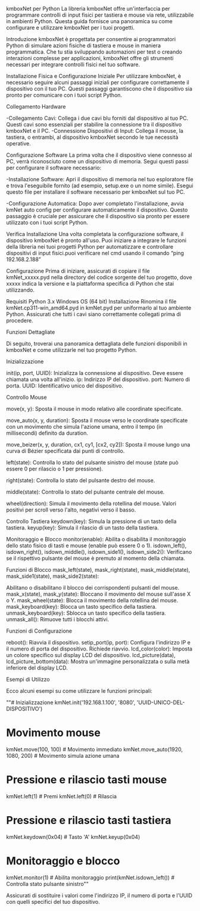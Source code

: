 kmboxNet per Python
La libreria kmboxNet offre un'interfaccia per programmare controlli di input fisici per tastiera e mouse via rete, utilizzabile in ambienti Python. Questa guida fornisce una panoramica su come configurare e utilizzare kmboxNet per i tuoi progetti.

Introduzione
kmboxNet è progettata per consentire ai programmatori Python di simulare azioni fisiche di tastiera e mouse in maniera programmatica. Che tu stia sviluppando automazioni per test o creando interazioni complesse per applicazioni, kmboxNet offre gli strumenti necessari per integrare controlli fisici nel tuo software.

Installazione Fisica e Configurazione Iniziale
Per utilizzare kmboxNet, è necessario seguire alcuni passaggi iniziali per configurare correttamente il dispositivo con il tuo PC. Questi passaggi garantiscono che il dispositivo sia pronto per comunicare con i tuoi script Python.

Collegamento Hardware

-Collegamento Cavi: Collega i due cavi blu forniti dal dispositivo al tuo PC. Questi cavi sono essenziali per stabilire la connessione tra il dispositivo kmboxNet e il PC.
-Connessione Dispositivi di Input: Collega il mouse, la tastiera, o entrambi, al dispositivo kmboxNet secondo le tue necessità operative.

Configurazione Software
La prima volta che il dispositivo viene connesso al PC, verrà riconosciuto come un dispositivo di memoria. Segui questi passi per configurare il software necessario:

-Installazione Software: Apri il dispositivo di memoria nel tuo esploratore file e trova l'eseguibile fornito (ad esempio, setup.exe o un nome simile). Esegui questo file per installare il software necessario per kmboxNet sul tuo PC.

-Configurazione Automatica: Dopo aver completato l'installazione, avvia kmNet auto config per configurare automaticamente il dispositivo. Questo passaggio è cruciale per assicurare che il dispositivo sia pronto per essere utilizzato con i tuoi script Python.

Verifica Installazione
Una volta completata la configurazione software, il dispositivo kmboxNet è pronto all'uso. Puoi iniziare a integrare le funzioni della libreria nei tuoi progetti Python per automatizzare e controllare dispositivi di input fisici.puoi verificare nel cmd usando il comando “ping 192.168.2.188”


Configurazione
Prima di iniziare, assicurati di copiare il file kmNet_xxxxx.pyd nella directory del codice sorgente del tuo progetto, dove xxxxx indica la versione e la piattaforma specifica di Python che stai utilizzando.

Requisiti
Python 3.x
Windows OS (64 bit)
Installazione
Rinomina il file kmNet.cp311-win_amd64.pyd in kmNet.pyd per uniformarlo al tuo ambiente Python.
Assicurati che tutti i cavi siano correttamente collegati prima di procedere.

Funzioni Dettagliate

Di seguito, troverai una panoramica dettagliata delle funzioni disponibili in kmboxNet e come utilizzarle nel tuo progetto Python.

Inizializzazione

init(ip, port, UUID): Inizializza la connessione al dispositivo. Deve essere chiamata una volta all'inizio.
ip: Indirizzo IP del dispositivo.
port: Numero di porta.
UUID: Identificativo unico del dispositivo.

Controllo Mouse

move(x, y): Sposta il mouse in modo relativo alle coordinate specificate.

move_auto(x, y, duration): Sposta il mouse verso le coordinate specificate con un movimento che simula l'azione umana, entro il tempo (in millisecondi) definito da duration.

move_beizer(x, y, duration, cx1, cy1, [cx2, cy2]): Sposta il mouse lungo una curva di Bézier specificata dai punti di controllo.

left(state): Controlla lo stato del pulsante sinistro del mouse (state può essere 0 per rilascio o 1 per pressione).

right(state): Controlla lo stato del pulsante destro del mouse.

middle(state): Controlla lo stato del pulsante centrale del mouse.

wheel(direction): Simula il movimento della rotellina del mouse. Valori positivi per scroll verso l'alto, negativi verso il basso.

Controllo Tastiera
keydown(key): Simula la pressione di un tasto della tastiera.
keyup(key): Simula il rilascio di un tasto della tastiera.

Monitoraggio e Blocco
monitor(enable): Abilita o disabilita il monitoraggio dello stato fisico di tasti e mouse (enable può essere 0 o 1).
isdown_left(), isdown_right(), isdown_middle(), isdown_side1(), isdown_side2(): Verificano se il rispettivo pulsante del mouse è premuto al momento della chiamata.

Funzioni di Blocco
mask_left(state), mask_right(state), mask_middle(state), mask_side1(state), mask_side2(state): 

Abilitano o disabilitano il blocco dei corrispondenti pulsanti del mouse.
mask_x(state), mask_y(state): Bloccano il movimento del mouse sull'asse X o Y.
mask_wheel(state): Blocca il movimento della rotellina del mouse.
mask_keyboard(key): Blocca un tasto specifico della tastiera.
unmask_keyboard(key): Sblocca un tasto specifico della tastiera.
unmask_all(): Rimuove tutti i blocchi attivi.

Funzioni di Configurazione

reboot(): Riavvia il dispositivo.
setip_port(ip, port): Configura l'indirizzo IP e il numero di porta del dispositivo. Richiede riavvio.
lcd_color(color): Imposta un colore specifico sul display LCD del dispositivo.
lcd_picture(data), lcd_picture_bottom(data): Mostra un'immagine personalizzata o sulla metà inferiore del display LCD.

Esempi di Utilizzo

Ecco alcuni esempi su come utilizzare le funzioni principali:


""# Inizializzazione
kmNet.init('192.168.1.100', '8080', 'UUID-UNICO-DEL-DISPOSITIVO')

# Movimento mouse
kmNet.move(100, 100)  # Movimento immediato
kmNet.move_auto(1920, 1080, 200)  # Movimento simula azione umana

# Pressione e rilascio tasti mouse
kmNet.left(1)  # Premi
kmNet.left(0)  # Rilascia

# Pressione e rilascio tasti tastiera
kmNet.keydown(0x04)  # Tasto 'A'
kmNet.keyup(0x04)

# Monitoraggio e blocco
kmNet.monitor(1)  # Abilita monitoraggio
print(kmNet.isdown_left())  # Controlla stato pulsante sinistro""


Assicurati di sostituire i valori come l'indirizzo IP, il numero di porta e l'UUID con quelli specifici del tuo dispositivo.
